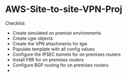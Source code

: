 # AWS-Site-to-site-VPN-Proj

Checklist:
- Create simulated on premise environments
- Create cgw objects
- Create the VPN attachments for tgw
- Populate template with all config values
- Configure the IPSEC tunnels for on premises routers
- Install FRR for on premises routers
- Configure BGP routing for on premises routers
- 
